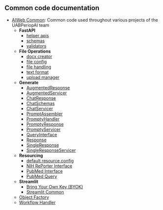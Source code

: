 ## Common code documentation
- [AIWeb Common](): Common code used throughout various projects of the UABPeriopAI team
    + **FastAPI**
        + [helper apis](aiweb_common/fastapi/helper_apis.md)
        + [schemas](aiweb_common/fastapi/schemas.md)
        + [validators](aiweb_common/fastapi/validators.md)      
    + **File Operations**
        + [docx creator](aiweb_common/file_operations/docx_creator.md)
        + [file config](aiweb_common/file_operations/file_config.md)
        + [file handling](aiweb_common/file_operations/file_handling.md)
        + [text format](aiweb_common/file_operations/text_format.md)
        + [upload manager](aiweb_common/file_operations/upload_manager.md)
    + **Generate**
        + [AugmentedResponse](aiweb_common/generate/AugmentedResponse.md)
        + [AugmentedServicer](aiweb_common/generate/AugmentedServicer.md)
        + [ChatResponse](aiweb_common/generate/ChatResponse.md)
        + [ChatSchemas](aiweb_common/generate/ChatSchemas.md)
        + [ChatServicer](aiweb_common/generate/ChatServicer.md)
        + [PromptAssembler](aiweb_common/generate/PromptAssembler.md)
        + [PromptyHandler](aiweb_common/generate/PromptyHandler.md)
        + [PromptyResponse](aiweb_common/generate/PromptyResponse.md)
        + [PromptyServicer](aiweb_common/generate/PromptyServicer.md)
        + [QueryInterface](aiweb_common/generate/QueryInterface.md)
        + [Response](aiweb_common/generate/Response.md)
        + [SingleResponse](aiweb_common/generate/SingleResponse.md)
        + [SingleResponseServicer](aiweb_common/generate/SingleResponseServicer.md)
    + **Resourcing**
        + [default resource config](aiweb_common/resource/default_resource_config.md)
        + [NIH RePorter Interface](aiweb_common/resource/NIHRePORTERInterface.md)
        + [PubMed Interface](aiweb_common/resource/PubMedInterface.md)
        + [PubMed Query](aiweb_common/resource/PubMedQuery.md)
    + **Streamlit**
        + [Bring Your Own Key (BYOK)](aiweb_common/streamlit/BYOKLogin.md)
        + [Streamlit Common](aiweb_common/streamlit/streamlit_common.md)
    + [Object Factory](aiweb_common/ObjectFactory.md)
    + [Workflow Handler](aiweb_common/WorkflowHandler.md)